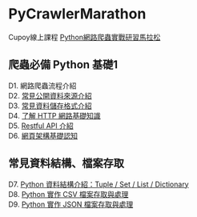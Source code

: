 # PyCrawlerMarathon
Cupoy線上課程 [Python網路爬蟲實戰研習馬拉松](https://www.cupoy.com/marathon/000001770588CD17000000026375706F795F72656C656173654355)
## 爬蟲必備 Python 基礎1
D1. 網路爬蟲流程介紹  
D2. [常見公開資料來源介紹](https://github.com/sung-yi-wang/PyCrawlerMarathon/tree/main/D002)  
D3. [常見資料儲存格式介紹](https://github.com/sung-yi-wang/PyCrawlerMarathon/tree/main/D003)  
D4. [了解 HTTP 網路基礎知識](https://github.com/sung-yi-wang/PyCrawlerMarathon/tree/main/D004)  
D5. [Restful API 介紹](https://github.com/sung-yi-wang/PyCrawlerMarathon/tree/main/D005)  
D6. [網頁架構基礎認知](https://github.com/sung-yi-wang/PyCrawlerMarathon/tree/main/D006)  
## 常見資料結構、檔案存取
D7. [Python 資料結構介紹：Tuple / Set / List / Dictionary](https://github.com/sung-yi-wang/PyCrawlerMarathon/tree/main/D007)  
D8. [Python 實作 CSV 檔案存取與處理](https://github.com/sung-yi-wang/PyCrawlerMarathon/tree/main/D008)  
D9. [Python 實作 JSON 檔案存取與處理](https://github.com/sung-yi-wang/PyCrawlerMarathon/tree/main/D009)  
